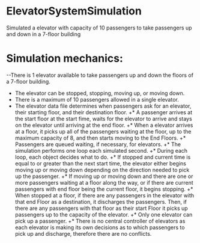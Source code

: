 # ElevatorSystemSimulation
Simulated a elevator with capacity of 10 passengers to take passengers up and down in a 7-floor building

# Simulation mechanics:
  
--There is 1 elevator available to take passengers up and down the floors of a 7-floor building.
* The elevator can be stopped, stopping, moving up, or moving down.
* There is a maximum of 10 passengers allowed in a single elevator.
* The elevator data file determines when passengers ask for an elevator, their starting floor, and their destination floor.
 +* A passenger arrives at the start floor at the start fime, waits for the elevator to arrive and stays on the elevator until arriving at the end floor.
 +* When a elevator arrives at a floor, it picks up all of the passengers waiting at the floor, up to the maximum capacity of 8, and then starts moving to the End Floors.
 +* Passengers are queued waiting, if necessary, for elevators.
 +* The simulation performs one loop each simulated second.
 +* During each loop, each object decides what to do.
 +* If stopped and current time is equal to or greater than the next start time, the elevator either begins moving up or moving down depending on the direction needed to pick up the passenger.
 +* If moving up or moving down and there are one or more passengers waiting at a floor along the way, or if there are current passengers with end floor being the current floor, it begins stopping.
 +* When stopped at a floor, if there are any passengers in the elevator with that end Floor as a destination, it discharges the passengers. Then, if there are any passengers with that floor as their start Floor it picks up passengers up to the capacity of the elevator.
 +* Only one elevator can pick up a passenger.
 +* There is no central controller of elevators as each elevator is making its own decisions as to which passengers to pick up and discharge, therefore there are no conflicts.
